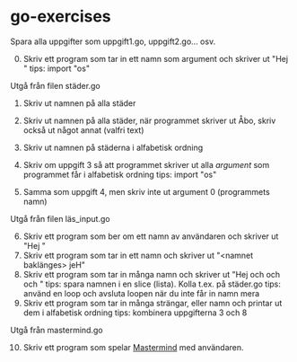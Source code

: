 # go-exercises

Spara alla uppgifter som uppgift1.go, uppgift2.go... osv.

0. Skriv ett program som tar in ett namn som argument och skriver ut "Hej <namn>"
   tips: import "os"
  
Utgå från filen städer.go

1. Skriv ut namnen på alla städer
2. Skriv ut namnen på alla städer, när programmet skriver ut Åbo, skriv också ut något annat (valfri text)
3. Skriv ut namnen på städerna i alfabetisk ordning

4. Skriv om uppgift 3 så att programmet skriver ut alla _argument_ som programmet får i alfabetisk ordning
   tips: import "os"
5. Samma som uppgift 4, men skriv inte ut argument 0 (programmets namn)

Utgå från filen läs_input.go

6. Skriv ett program som ber om ett namn av användaren och skriver ut "Hej <namn>"
7. Skriv ett program som tar in ett namn och skriver ut "<namnet baklänges> jeH"
8. Skriv ett program som tar in många namn och skriver ut "Hej <namn> och <namn> och <namn> och <namn>"
   tips: spara namnen i en slice (lista). Kolla t.ex. på städer.go
   tips: använd en loop och avsluta loopen när du inte får in namn mera
9. Skriv ett program som tar in många strängar, eller namn och printar ut dem i alfabetisk ordning
   tips: kombinera uppgifterna 3 och 8

Utgå från mastermind.go

10. Skriv ett program som spelar [Mastermind](https://en.wikipedia.org/wiki/Mastermind_(board_game)) med användaren.
